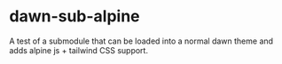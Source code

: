 # dawn-sub-alpine
A test of a submodule that can be loaded into a normal dawn theme and adds alpine js + tailwind CSS support.
